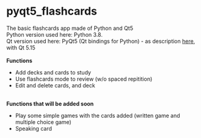 # pyqt5_flashcards
The basic flashcards app made of Python and Qt5 <br>
Python version used here: Python 3.8. <br>
Qt version used here: PyQt5 (Qt bindings for Python) - as description <a href="https://pypi.org/project/PyQt5/">here</a>, with Qt 5.15<br>
<br>
<b>Functions</b><br>
  - Add decks and cards to study <br>
  - Use flashcards mode to review (w/o spaced repitition) <br>
  - Edit and delete cards, and deck <br>
<br>
<b>Functions that will be added soon</b>
<ul>
  <li> Play some simple games with the cards added (written game and multiple choice game) </li>
  <li>Speaking card </li>
 </ul>
<br>
